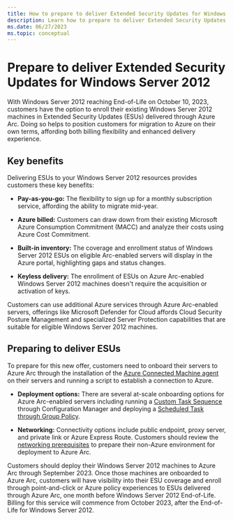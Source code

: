 ```yaml
---
title: How to prepare to deliver Extended Security Updates for Windows Server 2012 through Azure Arc
description: Learn how to prepare to deliver Extended Security Updates for Windows Server 2012 through Azure Arc.
ms.date: 06/27/2023
ms.topic: conceptual
---
```


# Prepare to deliver Extended Security Updates for Windows Server 2012

With Windows Server 2012 reaching End-of-Life on October 10, 2023, customers have the option to enroll their existing Windows Server 2012 machines in Extended Security Updates (ESUs) delivered through Azure Arc. Doing so helps to position customers for migration to Azure on their own terms, affording both billing flexibility and enhanced delivery experience.

## Key benefits

Delivering ESUs to your Windows Server 2012 resources provides customers these key benefits:

- **Pay-as-you-go:** The flexibility to sign up for a monthly subscription service, affording the ability to migrate mid-year.

- **Azure billed:** Customers can draw down from their existing Microsoft Azure Consumption Commitment (MACC) and analyze their costs using Azure Cost Commitment.

- **Built-in inventory:** The coverage and enrollment status of Windows Server 2012 ESUs on eligible Arc-enabled servers will display in the Azure portal, highlighting gaps and status changes.

- **Keyless delivery:** The enrollment of ESUs on Azure Arc-enabled Windows Server 2012 machines doesn't require the acquisition or activation of keys.

Customers can use additional Azure services through Azure Arc-enabled servers, offerings like Microsoft Defender for Cloud affords Cloud Security Posture Management and specialized Server Protection capabilities that are suitable for eligible Windows Server 2012 machines. 

## Preparing to deliver ESUs

To prepare for this new offer, customers need to onboard their servers to Azure Arc through the installation of the [Azure Connected Machine agent](agent-overview.md) on their servers and running a script to establish a connection to Azure.

- **Deployment options:** There are several at-scale onboarding options for Azure Arc-enabled servers including running a [Custom Task Sequence](onboard-configuration-manager-custom-task.md) through Configuration Manager and deploying a [Scheduled Task through Group Policy](onboard-group-policy-powershell.md).

- **Networking:** Connectivity options include public endpoint, proxy server, and private link or Azure Express Route. Customers should review the [networking prerequisites](network-requirements.md) to prepare their non-Azure environment for deployment to Azure Arc.

Customers should deploy their Windows Server 2012 machines to Azure Arc through September 2023. Once those machines are onboarded to Azure Arc, customers will have visibility into their ESU coverage and enroll through point-and-click or Azure policy experiences to ESUs delivered through Azure Arc, one month before Windows Server 2012 End-of-Life. Billing for this service will commence from October 2023, after the End-of-Life for Windows Server 2012.
